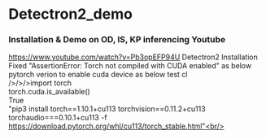 # Detectron2_demo
### Installation & Demo on OD, IS, KP inferencing Youtube
https://www.youtube.com/watch?v=Pb3opEFP94U
Detectron2 Installation <br/>
Fixed "AssertionError: Torch not compiled with CUDA enabled" as below pytorch verion to enable cuda device as below test cl <br/>
/>/>/>import torch<br/>
torch.cuda.is_available()<br/>
True<br/>
"pip3 install torch==1.10.1+cu113 torchvision==0.11.2+cu113 torchaudio===0.10.1+cu113 -f https://download.pytorch.org/whl/cu113/torch_stable.html"<br/>
